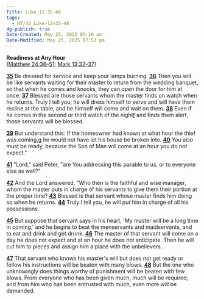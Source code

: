 ```yaml
---
Title: Luke_12.35-48
tags:
  - NT/42_Luke-12v35-48
dg-publish: true
Date-Created: May 25, 2025 05:10 am
Date-Modified: May 25, 2025 07:53 pm
---
```

**Readiness at Any Hour**  
([Matthew 24:36–51](https://biblehub.com/bsb/matthew/24.htm#36); [Mark 13:32–37](https://biblehub.com/bsb/mark/13.htm#32))

[**35**](https://biblehub.com/luke/12-35.htm) Be dressed for service and keep your lamps burning. [**36**](https://biblehub.com/luke/12-36.htm) Then you will be like servants waiting for their master to return from the wedding banquet, so that when he comes and knocks, they can open the door for him at once. [**37**](https://biblehub.com/luke/12-37.htm) Blessed are those servants whom the master finds on watch when he returns. Truly I tell you, he will dress himself to serve and will have them recline at the table, and he himself will come and wait on them. [**38**](https://biblehub.com/luke/12-38.htm) Even if he comes in the second or third watch of the night[f](https://biblehub.com/bsb/luke/12.htm#fn) and finds them alert, those servants will be blessed.

[**39**](https://biblehub.com/luke/12-39.htm) But understand this: If the homeowner had known at what hour the thief was coming,[g](https://biblehub.com/bsb/luke/12.htm#fn) he would not have let his house be broken into. [**40**](https://biblehub.com/luke/12-40.htm) You also must be ready, because the Son of Man will come at an hour you do not expect."

[**41**](https://biblehub.com/luke/12-41.htm) "Lord," said Peter, "are You addressing this parable to us, or to everyone else as well?"

[**42**](https://biblehub.com/luke/12-42.htm) And the Lord answered, "Who then is the faithful and wise manager, whom the master puts in charge of his servants to give them their portion at the proper time? [**43**](https://biblehub.com/luke/12-43.htm) Blessed is that servant whose master finds him doing so when he returns. [**44**](https://biblehub.com/luke/12-44.htm) Truly I tell you, he will put him in charge of all his possessions.

[**45**](https://biblehub.com/luke/12-45.htm) But suppose that servant says in his heart, 'My master will be a long time in coming,' and he begins to beat the menservants and maidservants, and to eat and drink and get drunk. [**46**](https://biblehub.com/luke/12-46.htm) The master of that servant will come on a day he does not expect and at an hour he does not anticipate. Then he will cut him to pieces and assign him a place with the unbelievers.

[**47**](https://biblehub.com/luke/12-47.htm) That servant who knows his master's will but does not get ready or follow his instructions will be beaten with many blows. [**48**](https://biblehub.com/luke/12-48.htm) But the one who unknowingly does things worthy of punishment will be beaten with few blows. From everyone who has been given much, much will be required; and from him who has been entrusted with much, even more will be demanded.
